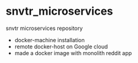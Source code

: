 # snvtr_microservices
snvtr microservices repository

- docker-machine installation
- remote docker-host on Google cloud
- made a docker image with monolith reddit app

